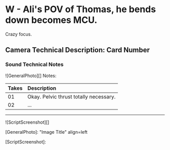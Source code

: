 # W - Ali's POV of Thomas, he bends down becomes MCU.Crazy focus.

## Camera Technical Description: Card Number

### Sound Technical Notes

![GeneralPhoto][]
Notes: 

| Takes | Description |
|:---|:----|
| 01 | Okay. Pelvic thrust totally necessary. |
| 02 | ... |

----

![ScriptScreenshot][]


[GeneralPhoto]:  "Image Title" align=left

[ScriptScreenshot]: 